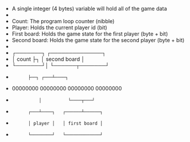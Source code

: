 * A single integer (4 bytes) variable will hold all of the game data
*
* Count:        The program loop counter                    (nibble)
* Player:       Holds the current player id                 (bit)
* First board:  Holds the game state for the first player   (byte + bit)
* Second board: Holds the game state for the second player  (byte + bit)
* 
*  ┌───────┐  ┌──────────────┐
*  │ count ├┐ │ second board │
*  └───────┘│ └──────┬───────┘
*           ├──┐ ┌───┴────┐
* 00000000 00000000 00000000 00000000
*               │          └────┬───┘
*           ┌───┴────┐   ┌──────┴──────┐
*           │ player │   │ first board │
*           └────────┘   └─────────────┘

